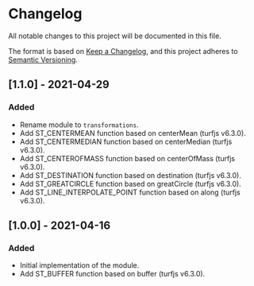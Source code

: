 # Changelog
All notable changes to this project will be documented in this file.

The format is based on [Keep a Changelog](https://keepachangelog.com/en/1.0.0/),
and this project adheres to [Semantic Versioning](https://semver.org/spec/v2.0.0.html).

## [1.1.0] - 2021-04-29

### Added
* Rename module to `transformations`.
* Add ST_CENTERMEAN function based on centerMean (turfjs v6.3.0).
* Add ST_CENTERMEDIAN function based on centerMedian (turfjs v6.3.0).
* Add ST_CENTEROFMASS function based on centerOfMass (turfjs v6.3.0).
* Add ST_DESTINATION function based on destination (turfjs v6.3.0).
* Add ST_GREATCIRCLE function based on greatCircle (turfjs v6.3.0).
* Add ST_LINE_INTERPOLATE_POINT function based on along (turfjs v6.3.0).

## [1.0.0] - 2021-04-16

### Added
* Initial implementation of the module.
* Add ST_BUFFER function based on buffer (turfjs v6.3.0).
